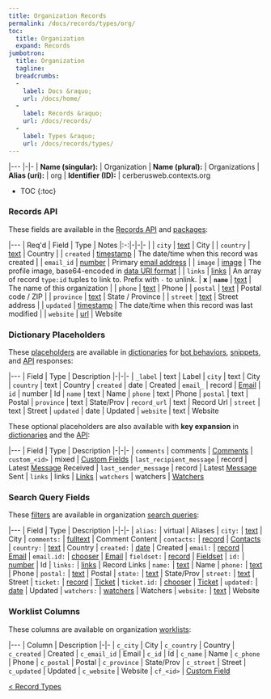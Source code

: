 ```yaml
---
title: Organization Records
permalink: /docs/records/types/org/
toc:
  title: Organization
  expand: Records
jumbotron:
  title: Organization
  tagline: 
  breadcrumbs:
  -
    label: Docs &raquo;
    url: /docs/home/
  -
    label: Records &raquo;
    url: /docs/records/
  -
    label: Types &raquo;
    url: /docs/records/types/
---
```


|---
|-|-
| **Name (singular):** | Organization
| **Name (plural):** | Organizations
| **Alias (uri):** | org
| **Identifier (ID):** | cerberusweb.contexts.org

* TOC
{:toc}

### Records API

These fields are available in the [Records API](/docs/api/endpoints/records/) and [packages](/docs/packages/):

|---
| Req'd | Field | Type | Notes
|:-:|-|-|-
|   | `city` | [text](/docs/records/fields/types/text/) | City 
|   | `country` | [text](/docs/records/fields/types/text/) | Country 
|   | `created` | [timestamp](/docs/records/fields/types/timestamp/) | The date/time when this record was created 
|   | `email_id` | [number](/docs/records/fields/types/number/) | Primary [email address](/docs/records/types/address/) 
|   | `image` | [image](/docs/records/fields/types/image/) | The profile image, base64-encoded in [data URI format](https://en.wikipedia.org/wiki/Data_URI_scheme) 
|   | `links` | [links](/docs/records/fields/types/links/) | An array of record `type:id` tuples to link to. Prefix with `-` to unlink. 
| **x** | **`name`** | [text](/docs/records/fields/types/text/) | The name of this organization 
|   | `phone` | [text](/docs/records/fields/types/text/) | Phone 
|   | `postal` | [text](/docs/records/fields/types/text/) | Postal code / ZIP 
|   | `province` | [text](/docs/records/fields/types/text/) | State / Province 
|   | `street` | [text](/docs/records/fields/types/text/) | Street address 
|   | `updated` | [timestamp](/docs/records/fields/types/timestamp/) | The date/time when this record was last modified 
|   | `website` | [url](/docs/records/fields/types/url/) | Website 

### Dictionary Placeholders

These [placeholders](/docs/bots/scripting/placeholders/) are available in [dictionaries](/docs/bots/behaviors/dictionaries/) for [bot behaviors](/docs/bots/behaviors/), [snippets](/docs/snippets/), and [API](/docs/api/) responses:

|---
| Field | Type | Description
|-|-|-
| `_label` | text | Label
| `city` | text | City
| `country` | text | Country
| `created` | date | Created
| `email_` | record | [Email](/docs/records/types/address/)
| `id` | number | Id
| `name` | text | Name
| `phone` | text | Phone
| `postal` | text | Postal
| `province` | text | State/Prov
| `record_url` | text | Record Url
| `street` | text | Street
| `updated` | date | Updated
| `website` | text | Website

These optional placeholders are also available with **key expansion** in [dictionaries](/docs/bots/behaviors/dictionaries/key-expansion/) and the [API](/docs/api/responses/#expanding-keys-in-api-requests):

|---
| Field | Type | Description
|-|-|-
| `comments` | comments | [Comments](/docs/bots/behaviors/dictionaries/key-expansion/#comments)
| `custom_<id>` | mixed | [Custom Fields](/docs/bots/behaviors/dictionaries/key-expansion/#custom-fields)
| `last_recipient_message` | record | Latest [Message](/docs/records/types/message/) Received
| `last_sender_message` | record | Latest [Message](/docs/records/types/message/) Sent
| `links` | links | [Links](/docs/bots/behaviors/dictionaries/key-expansion/#links)
| `watchers` | watchers | [Watchers](/docs/bots/behaviors/dictionaries/key-expansion/#watchers)
	
### Search Query Fields

These [filters](/docs/search/filters/) are available in organization [search queries](/docs/search/):

|---
| Field | Type | Description
|-|-|-
| `alias:` | virtual | Aliases
| `city:` | [text](/docs/search/filters/text/) | City
| `comments:` | [fulltext](/docs/search/filters/fulltext/) | Comment Content
| `contacts:` | [record](/docs/search/deep-search/) | [Contacts](/docs/records/types/contact/)
| `country:` | [text](/docs/search/filters/text/) | Country
| `created:` | [date](/docs/search/filters/dates/) | Created
| `email:` | [record](/docs/search/deep-search/) | [Email](/docs/records/types/address/)
| `email.id:` | [chooser](/docs/search/filters/choosers/) | [Email](/docs/records/types/address/)
| `fieldset:` | [record](/docs/search/deep-search/) | [Fieldset](/docs/records/types/custom_fieldset/)
| `id:` | [number](/docs/search/filters/numbers/) | Id
| `links:` | [links](/docs/search/filters/links/) | Record Links
| `name:` | [text](/docs/search/filters/text/) | Name
| `phone:` | [text](/docs/search/filters/text/) | Phone
| `postal:` | [text](/docs/search/filters/text/) | Postal
| `state:` | [text](/docs/search/filters/text/) | State/Prov
| `street:` | [text](/docs/search/filters/text/) | Street
| `ticket:` | [record](/docs/search/deep-search/) | [Ticket](/docs/records/types/ticket/)
| `ticket.id:` | [chooser](/docs/search/filters/choosers/) | [Ticket](/docs/records/types/ticket/)
| `updated:` | [date](/docs/search/filters/dates/) | Updated
| `watchers:` | [watchers](/docs/search/filters/watchers/) | Watchers
| `website:` | [text](/docs/search/filters/text/) | Website
	
### Worklist Columns

These columns are available on organization [worklists](/docs/worklists/):

|---
| Column | Description
|-|-
| `c_city` | City
| `c_country` | Country
| `c_created` | Created
| `c_email_id` | Email
| `c_id` | Id
| `c_name` | Name
| `c_phone` | Phone
| `c_postal` | Postal
| `c_province` | State/Prov
| `c_street` | Street
| `c_updated` | Updated
| `c_website` | Website
| `cf_<id>` | [Custom Field](/docs/records/types/custom_field/)

<div class="section-nav">
	<div class="left">
		<a href="/docs/records/types/" class="prev">&lt; Record Types</a>
	</div>
	<div class="right align-right">
	</div>
</div>
<div class="clear"></div>